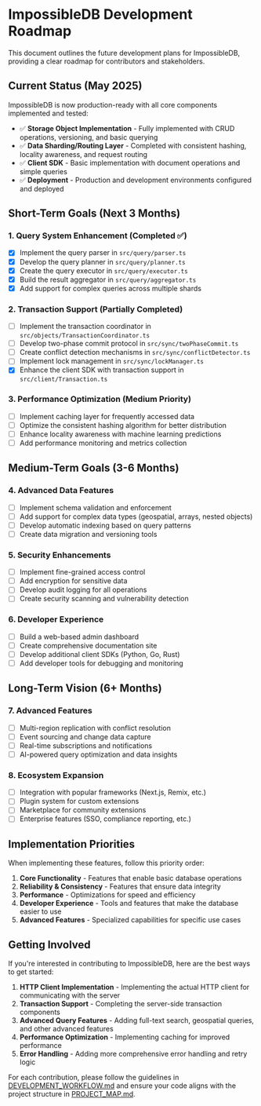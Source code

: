 # ImpossibleDB Development Roadmap

This document outlines the future development plans for ImpossibleDB, providing a clear roadmap for contributors and stakeholders.

## Current Status (May 2025)

ImpossibleDB is now production-ready with all core components implemented and tested:

- ✅ **Storage Object Implementation** - Fully implemented with CRUD operations, versioning, and basic querying
- ✅ **Data Sharding/Routing Layer** - Completed with consistent hashing, locality awareness, and request routing
- ✅ **Client SDK** - Basic implementation with document operations and simple queries
- ✅ **Deployment** - Production and development environments configured and deployed

## Short-Term Goals (Next 3 Months)

### 1. Query System Enhancement (Completed ✅)
- [x] Implement the query parser in `src/query/parser.ts`
- [x] Develop the query planner in `src/query/planner.ts`
- [x] Create the query executor in `src/query/executor.ts`
- [x] Build the result aggregator in `src/query/aggregator.ts`
- [x] Add support for complex queries across multiple shards

### 2. Transaction Support (Partially Completed)
- [ ] Implement the transaction coordinator in `src/objects/TransactionCoordinator.ts`
- [ ] Develop two-phase commit protocol in `src/sync/twoPhaseCommit.ts`
- [ ] Create conflict detection mechanisms in `src/sync/conflictDetector.ts`
- [ ] Implement lock management in `src/sync/lockManager.ts`
- [x] Enhance the client SDK with transaction support in `src/client/Transaction.ts`

### 3. Performance Optimization (Medium Priority)
- [ ] Implement caching layer for frequently accessed data
- [ ] Optimize the consistent hashing algorithm for better distribution
- [ ] Enhance locality awareness with machine learning predictions
- [ ] Add performance monitoring and metrics collection

## Medium-Term Goals (3-6 Months)

### 4. Advanced Data Features
- [ ] Implement schema validation and enforcement
- [ ] Add support for complex data types (geospatial, arrays, nested objects)
- [ ] Develop automatic indexing based on query patterns
- [ ] Create data migration and versioning tools

### 5. Security Enhancements
- [ ] Implement fine-grained access control
- [ ] Add encryption for sensitive data
- [ ] Develop audit logging for all operations
- [ ] Create security scanning and vulnerability detection

### 6. Developer Experience
- [ ] Build a web-based admin dashboard
- [ ] Create comprehensive documentation site
- [ ] Develop additional client SDKs (Python, Go, Rust)
- [ ] Add developer tools for debugging and monitoring

## Long-Term Vision (6+ Months)

### 7. Advanced Features
- [ ] Multi-region replication with conflict resolution
- [ ] Event sourcing and change data capture
- [ ] Real-time subscriptions and notifications
- [ ] AI-powered query optimization and data insights

### 8. Ecosystem Expansion
- [ ] Integration with popular frameworks (Next.js, Remix, etc.)
- [ ] Plugin system for custom extensions
- [ ] Marketplace for community extensions
- [ ] Enterprise features (SSO, compliance reporting, etc.)

## Implementation Priorities

When implementing these features, follow this priority order:

1. **Core Functionality** - Features that enable basic database operations
2. **Reliability & Consistency** - Features that ensure data integrity
3. **Performance** - Optimizations for speed and efficiency
4. **Developer Experience** - Tools and features that make the database easier to use
5. **Advanced Features** - Specialized capabilities for specific use cases

## Getting Involved

If you're interested in contributing to ImpossibleDB, here are the best ways to get started:

1. **HTTP Client Implementation** - Implementing the actual HTTP client for communicating with the server
2. **Transaction Support** - Completing the server-side transaction components
3. **Advanced Query Features** - Adding full-text search, geospatial queries, and other advanced features
4. **Performance Optimization** - Implementing caching for improved performance
5. **Error Handling** - Adding more comprehensive error handling and retry logic

For each contribution, please follow the guidelines in [DEVELOPMENT_WORKFLOW.md](./DEVELOPMENT_WORKFLOW.md) and ensure your code aligns with the project structure in [PROJECT_MAP.md](./PROJECT_MAP.md).
